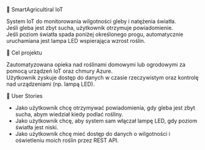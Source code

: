 🌱 SmartAgricultiral IoT

System IoT do monitorowania wilgotności gleby i natężenia światła.  
Jeśli gleba jest zbyt sucha, użytkownik otrzymuje powiadomienie.  
Jeśli poziom światła spada poniżej określonego progu, automatycznie uruchamiana jest lampa LED wspierająca wzrost roślin.


🎯 Cel projektu

Zautomatyzowana opieka nad roślinami domowymi lub ogrodowymi za pomocą urządzeń IoT oraz chmury Azure.  
Użytkownik zyskuje dostęp do danych w czasie rzeczywistym oraz kontrolę nad urządzeniami (np. lampą LED).


👤 User Stories

- Jako użytkownik chcę otrzymywać powiadomienia, gdy gleba jest zbyt sucha, abym wiedział kiedy podlać rośliny.
- Jako użytkownik chcę, aby system sam włączał lampę LED, gdy poziom światła jest niski.
- Jako użytkownik chcę mieć dostęp do danych o wilgotności i oświetleniu moich roślin przez REST API.
